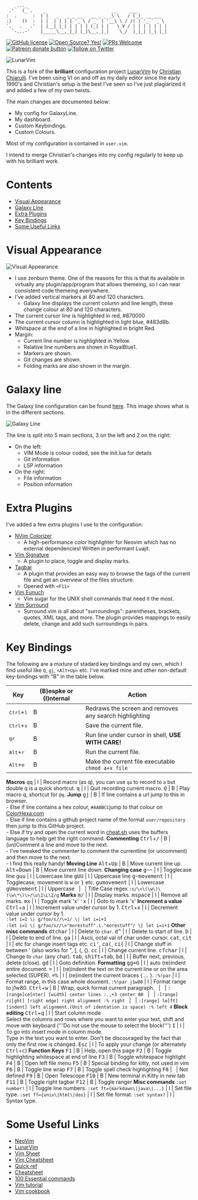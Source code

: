 ```
   _..._
 .'   (_`.    _                         __     ___
:  .      :  | |   _   _ _ __   __ _ _ _\ \   / (_)_ __ ___
:)    ()  :  | |  | | | | '_ \ / _` | '__\ \ / /| | '_ ` _ \
`.   .   .'  | |__| |_| | | | | (_| | |   \ V / | | | | | | |
  `-...-'    |_____\__,_|_| |_|\__,_|_|    \_/  |_|_| |_| |_|
```

<!-- Christian Information -->
<!-- {{{1 -->
[![GitHub license](https://img.shields.io/github/license/ChristianChiarulli/LunarVim)](https://github.com/ChristianChiarulli/LunarVim/blob/master/LICENSE)
[![Open Source? Yes!](https://badgen.net/badge/Open%20Source%20%3F/Yes%21/blue?icon=github)](https://github.com/ChristianChiarulli/lunarvim)
[![PRs Welcome](https://img.shields.io/badge/PRs-welcome-brightgreen.svg?style=flat-square)](http://makeapullrequest.com)
<a href="https://patreon.com/chrisatmachine" title="Donate to this project using Patreon"><img src="https://img.shields.io/badge/patreon-donate-yellow.svg" alt="Patreon donate button" /></a>
<a href="https://twitter.com/intent/follow?screen_name=chrisatmachine"><img src="https://img.shields.io/twitter/follow/chrisatmachine?style=social&logo=twitter" alt="follow on Twitter"></a>
<!-- }}}1 -->

<!-- Main Image -->
<!-- {{{1 -->
![LunarVim](./utils/media/demoScreen.png)
<!-- }}}1 -->

<!-- Introduction -->
<!-- {{{1 -->

This is a fork of the **brilliant** configuration project
[LunarVim](https://github.com/ChristianChiarulli/LunarVim) by [Christian
Chiarulli](https://twitter.com/intent/follow?screen_name=chrisatmachine).
I've been using VI on and off as my daily editor since the early 1990's and
Christian's setup is the best I've seen so I've just plagiarized it and added a
few of my own twists.

The main changes are documented below:

- My config for GalaxyLine.
- My dashboard.
- Custom Keybindings.
- Custom Colours.

Most of my configuration is contained in `user.vim`.

I intend to merge Christian's changes into my config regularly to keep up with
his brilliant work.

<!-- }}}1 -->

# Contents
<!-- {{{1 -->
- [Visual Appearance](#visual-appearance)
- [Galaxy Line](#galaxy-line)
- [Extra Plugins](#extra-plugins)
- [Key Bindings](#key-bindings)
- [Some Useful Links](#some-useful-links)
<!-- }}}1 -->

# Visual Appearance
<!-- {{{1 -->
![Visual Appearance](./utils/media/VisualAppearance.png)
- I use zenburn theme.  One of the reasons for this is that its available in virtually
  any plugin/app/program that allows themeing, so I can near consistent code themeing
  everywhere.
- I've added vertical markers at 80 and 120 characters.
  - Galaxy line displays the current column and line length, these change colour at 80 and 120 characters.
- The current cursor line is highlighted in red, #870000
- The current cursor column is highlighted in light blue, #483d8b.
- Whitspace at the end of a line in highlighted in bright Red.
- Margin:
  - Current line number is highlighted in Yellow.
  - Relative line numbers are shown in RoyalBlue1.
  - Markers are shown.
  - Git changes are shown.
  - Folding marks are also shown in the margin.
<!-- }}}1 -->

# Galaxy line
<!-- {{{1 -->
The Galaxy line configuration can be found [here](https://github.com/jimcornmell/LunarVim/blob/master/lua/lv-galaxyline/init.lua).
This image shows what is in the different sections.

![Galaxy Line](./utils/media/GalaxyLine.svg)

The line is split into 5 main sections, 3 on the left and 2 on the right:

- On the left:
  - VIM Mode is colour coded, see the init.lua for details
  - Git information
  - LSP information
- On the right:
  - File information
  - Position information
<!-- }}}1 -->

# Extra Plugins
<!-- {{{1 -->
I've added a few extra plugins I use to the configuration:

- [NVim Colorizer](https://github.com/norcalli/nvim-colorizer.lua)
  - A high-performance color highlighter for Neovim which has no external dependencies! Written in performant Luajit.
- [Vim Signature](https://github.com/kshenoy/vim-signature)
  - A plugin to place, toggle and display marks.
- [Tagbar](https://github.com/preservim/tagbar)
  - A plugin that provides an easy way to browse the tags of the current file and get an overview of the files structure.
  - Opened with `<F11>`
- [Vim Eunuch](https://github.com/tpope/vim-eunuch)
  - Vim sugar for the UNIX shell commands that need it the most.
- [Vim Surround](https://github.com/tpope/vim-surround)
  - Surround.vim is all about "surroundings": parentheses, brackets, quotes,
    XML tags, and more. The plugin provides mappings to easily delete, change and add such surroundings in pairs.
<!-- }}}1 -->

# Key Bindings
<!-- {{{1 -->

The following are a mixture of stadard key bindings and my own, which I find
useful like `Q`, `gj`, `<Alt+Up>` etc. I've marked mine and other non-default
key-bindings with "B" in the table below.

Key                   | (B)espke or (I)nternal | Action
------------------------------- | - | -------------------------------
<kbd>Ctrl</kbd>+<kbd>l</kbd>    | B | Redraws the screen and removes any search highlighting
<kbd>Ctrl</kbd>+<kbd>s</kbd>    | B | Save the current file.
<kbd>g</kbd><kbd>r</kbd>        | B | Run line under cursor in shell, **USE WITH CARE!**
<kbd>Alt</kbd>+<kbd>r</kbd>     | B | Run the current file.
<kbd>Alt</kbd>+<kbd>e</kbd>     | B | Make the current file executable `chmod a+x file`
__Macros__
<kbd>q</kbd><kbd>q</kbd>        | I | Record macro (as q), you can use `qa` to record to `a` but double q is a quick shortcut.
<kbd>q</kbd>                    | I | Quit recording current macro.
<kbd>Q</kbd>                    | B | Play macro q, shortcut for `@q`.
__Jump__
<kbd>g</kbd><kbd>j</kbd>        | B | If line contains a url jump to this in browser.<br/> - Else if line contains a hex colour, `#AABBCC`jump to that colour on [ColorHexa.com](https://www.colorhexa.com)<br/>- Else if line contains a github project name of the format  `user/repository` then jump to this GitHub project.<br/>- Else if try and open the current word in [cheat.sh](https://cheat.sh) uses the buffers language to help get the right command.
__Commenting__
<kbd>Ctrl</kbd>+<kbd>/</kbd>             | B | (un)Comment a line and move to the next.<br/> - I've tweaked the commenter to comment the currentline (or uncomment) and then move to the next.  <br/> - I find this really handy!
__Moving Line__
<kbd>Alt</kbd>+<kbd>Up</kbd>             | B | Move current line up.
<kbd>Alt</kbd>+<kbd>Down</kbd>           | B | Move current line down.
__Changing case__
<kbd>g</kbd><kbd>\~</kbd><kbd>\~</kbd>                  | I | Togglecase line
<kbd>g</kbd><kbd>u</kbd><kbd>u</kbd>                  | I | Lowercase line
<kbd>g</kbd><kbd>U</kbd><kbd>U</kbd>                  | I | Uppercase line
<kbd>g</kbd><kbd>~</kbd><kbd>movement</kbd>         | I | Togglecase, movement is <kbd>w</kbd> or <kbd>}</kbd> etc.
<kbd>g</kbd><kbd>u</kbd><kbd>movement</kbd>         | I | Lowercase
<kbd>g</kbd><kbd>U</kbd><kbd>movement</kbd>         | I | Uppercase
&nbsp;                          | &nbsp; | Title Case regex `:s/\<\(\w\)\(\w\*\)\>/\u\1\L\2/g`
__Marks__
<kbd>m</kbd><kbd>/</kbd>                   | I | Display marks.
<kbd>m</kbd><kbd>space</kbd>             | I | Remove all marks.
<kbd>m</kbd><kbd>x</kbd>                   | I | Toggle mark 'x'
<kbd>'</kbd><kbd>x</kbd>                   | I | Goto to mark 'x'
__Increment a value__
<kbd>Ctrl</kbd>+<kbd>a</kbd>             | I | Increment value under cursor by 1.
<kbd>Ctrl</kbd>+<kbd>x</kbd>             | I | Decrement value under cursor by 1.<br/>`:let i=1 \| g/foo/s//\=i/ \| let i=i+1`<br/>`:let i=1 \| g/foo/s//\="morestuff".i."morestuff"/ \| let i=i+1`
__Other misc commands__
<kbd>d</kbd><kbd>t</kbd><kbd>char</kbd>             | I | Delete to `char`.
<kbd>d</kbd><kbd>^</kbd>                   | I | Delete to start of line.
<kbd>D</kbd>                   | I | Delete to end of line.
<kbd>g</kbd><kbd>a</kbd>                   | I | Ascii, octal val of char under cursor.
<kbd>c</kbd><kbd>a</kbd><kbd>t</kbd>, <kbd>c</kbd><kbd>i</kbd><kbd>t</kbd>           | I | etc for change insert tags etc.
<kbd>c</kbd><kbd>i</kbd><kbd>'</kbd>, <kbd>c</kbd><kbd>a</kbd><kbd>(</kbd>, <kbd>c</kbd><kbd>i</kbd><kbd>{</kbd>      | I | Change stuff in between ' (also works for ", [, (, {).
<kbd>c</kbd><kbd>c</kbd>                   | I | Change current line.
<kbd>c</kbd><kbd>f</kbd><kbd>char</kbd>             | I | Change to `char` (any char).
<kbd>tab</kbd>, <kbd>shift</kbd>+<kbd>tab</kbd>, <kbd>b</kbd><kbd>d</kbd>    | I | Buffer next, previous, delete (close).
<kbd>g</kbd><kbd>d</kbd>                   | I | Goto definition.
__Formatting__
<kbd>g</kbd><kbd>g</kbd><kbd>=</kbd><kbd>G</kbd>                 | I | auto (re)indent entire document.
<kbd>=</kbd>                    | I | (re)indent the text on the current line or on the area selected (SUPER).
<kbd>=</kbd><kbd>%</kbd>                   | I | (re)indent the current braces { ... }.
`:%!par`        | I | Format range, in this case whole doument.
`:%!par j1w80`         | I | Format range to j1w80.
<kbd>Ctrl</kbd>+<kbd>w</kbd>             | B | Wrap, quick format current paragraph.
&nbsp;                          | &nbsp; | `:[range]ce[nter] [width] center lines :.,+3 center 80`
&nbsp;                          | &nbsp; | `:[range] ri[ght] [right edge] right alignment :% right`
&nbsp;                          | &nbsp; | `:[range] le[ft] [indent] left alignment.(Unit of identation is space) :% left 4`
__Block editing__
<kbd>Ctrl</kbd>+<kbd>q</kbd>    | I | Start column mode<br/>Select the columns and rows where you want to enter your text, shift and move with keyboard ('''Do not use the mouse to select the block!''')
<kbd>I</kbd>                    | I | To go into insert mode in column mode.<br/>Type in the text you want to enter. Don't be discouraged by the fact that only the first row is changed.
<kbd>Esc</kbd>                  | I | To apply your change (or alternately <kbd>Ctrl</kbd>+<kbd>c</kbd>)
__Function Keys__
<kbd>F1</kbd>                   | B | Help, open this page
<kbd>F2</kbd>                   | B | Toggle highlighting whitespace at end of line
<kbd>F3</kbd>                   | B | Toggle whitespace highlight
<kbd>F4</kbd>                   | B | Open left file menu
<kbd>F5</kbd>                   | B | Special binding for kitty, not used in vim
<kbd>F6</kbd>                   | B | Toggle line wrap
<kbd>F7</kbd>                   | B | Toggle spell check highlighting
<kbd>F8</kbd>                   | &nbsp; | Not defined
<kbd>F9</kbd>                   | B | Open Telescope
<kbd>F10</kbd>                  | B | New terminal in Kitty in new tab
<kbd>F11</kbd>                  | B | Toggle right tagbar
<kbd>F12</kbd>                  | B | Toggle ranger
__Misc commands__
`:set number!`                  | I | Toggle line numbers.
`:set ft={markdown\|java\|...}` | I | Set file type.
`:set ff={unix\|html\|dos}`     | I | Set file format.
`:set syntax?`                  | I | Syntax type.
<!-- }}}1 -->

# Some Useful Links
<!-- {{{1 -->
- [NeoVim](https://neovim.io)
- [LunarVim](https://github.com/ChristianChiarulli/LunarVim)
- [Vim Sheet](http://vimsheet.com)
- [Vim Cheatsheet](https://www.cheatsheet.wtf/vim/)
- [Quick ref](http://tnerual.eriogerg.free.fr/vimqrc.html)
- [Cheatsheet](https://paulgorman.org/technical/vim.html)
- [100 Essential commands](https://catswhocode.com/vim-commands/)
- [Vim tutorial](https://www.openvim.com/)
- [Vim cookbook](http://www.oualline.com/vim-cook.html)
<!-- }}}1 -->
